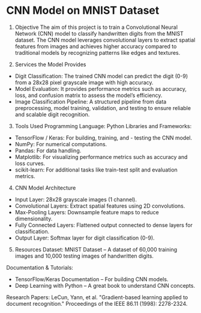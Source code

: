 # CNN Model on MNIST Dataset

1. Objective
The aim of this project is to train a Convolutional Neural Network (CNN) model to classify handwritten digits from the MNIST dataset. The CNN model leverages convolutional layers to extract spatial features from images and achieves higher accuracy compared to traditional models by recognizing patterns like edges and textures.

2. Services the Model Provides
- Digit Classification: The trained CNN model can predict the digit (0-9) from a 28x28 pixel grayscale image with high accuracy.
- Model Evaluation: It provides performance metrics such as accuracy, loss, and confusion matrix to assess the model’s efficiency.
- Image Classification Pipeline: A structured pipeline from data preprocessing, model training, validation, and testing to ensure reliable and scalable digit recognition.


3. Tools Used
Programming Language: Python
Libraries and Frameworks:
- TensorFlow / Keras: For building, training, and -  testing the CNN model.
- NumPy: For numerical computations.
- Pandas: For data handling.
- Matplotlib: For visualizing performance metrics such as accuracy and loss curves.
- scikit-learn: For additional tasks like train-test split and evaluation metrics.


4. CNN Model Architecture
- Input Layer: 28x28 grayscale images (1 channel).
- Convolutional Layers: Extract spatial features using 2D convolutions.
- Max-Pooling Layers: Downsample feature maps to reduce dimensionality.
- Fully Connected Layers: Flattened output connected to dense layers for classification.
- Output Layer: Softmax layer for digit classification (0-9).

5. Resources
Dataset: MNIST Dataset – A dataset of 60,000 training images and 10,000 testing images of handwritten digits.

Documentation & Tutorials:
- TensorFlow/Keras Documentation – For building CNN models.
- Deep Learning with Python – A great book to understand CNN concepts.

Research Papers:
LeCun, Yann, et al. "Gradient-based learning applied to document recognition." Proceedings of the IEEE 86.11 (1998): 2278-2324.


